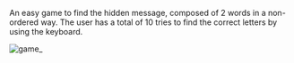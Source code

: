 An easy game to find the hidden message, composed of 2 words in a non-ordered way. The user has a total of 10 tries to find the correct letters by using the keyboard.

![game_](https://github.com/fluffymandalin/message_game/assets/129288067/ed05f7e2-991d-4c8b-b65b-2fa10725b10a)
